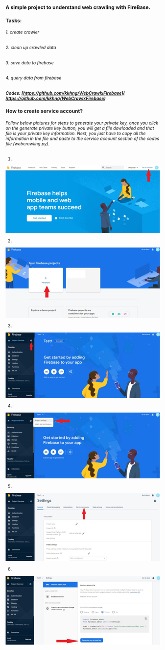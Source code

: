 ### A simple project to understand web crawling with FireBase.

### Tasks:

###### 1. create crawler
###### 2. clean up crawled data
###### 3. save data to firebase
###### 4. query data from firebase

##### Codes: [https://github.com/kkhng/WebCrawlxFirebase]( https://github.com/kkhng/WebCrawlxFirebase)

### How to create service account?


###### Follow below pictures for steps to generate your private key, once you click on the generate private key button, you will get a file dowloaded and that file is your private key information. Next, you just have to copy all the information in the file and paste to the service account section of the codes file (webcrawling.py).

1.  

![alt text](./images/Firebase1.jpg)

2.

![alt text](./images/Firebase2.jpg)

3.

![alt text](./images/Firebase3.jpg)

4.

![alt text](./images/Firebase4.jpg)

5.

![alt text](./images/Firebase5.jpg)

6.

![alt text](./images/Firebase6.jpg)

